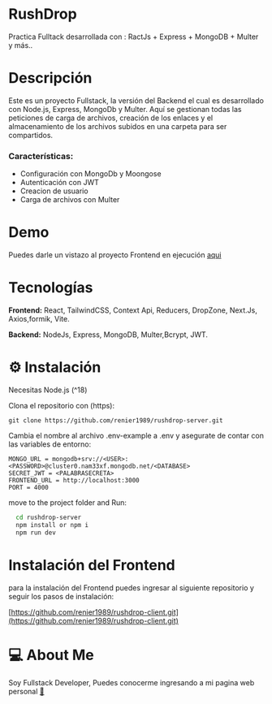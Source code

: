 # RushDrop
Practica Fulltack desarrollada con :  RactJs + Express + MongoDB + Multer y más..


# Descripción

Este es un proyecto Fullstack, la versión del Backend el cual es desarrollado con Node.js, Express, MongoDb y Multer. Aquí se gestionan todas las peticiones de carga de archivos, creación de los enlaces y el almacenamiento de los archivos subidos en una carpeta para ser compartidos.

### Características:

- Configuración con MongoDb y Moongose
- Autenticación con JWT
- Creacion de usuario
- Carga de archivos con Multer



# Demo 

Puedes darle un vistazo al proyecto Frontend en ejecución [aqui](https://rushdrop-client-renier1989.vercel.app/)



# Tecnologías

**Frontend:** React, TailwindCSS, Context Api, Reducers, DropZone, Next.Js, Axios,formik, Vite.

**Backend:** NodeJs, Express, MongoDB, Multer,Bcrypt, JWT.


# ⚙ Instalación

Necesitas Node.js (^18)

Clona el repositorio con (https):
```
git clone https://github.com/renier1989/rushdrop-server.git 
```
Cambia el nombre al archivo .env-example a .env y asegurate de contar con las variables de entorno: 
```
MONGO_URL = mongodb+srv://<USER>:<PASSWORD>@cluster0.nam33xf.mongodb.net/<DATABASE>
SECRET_JWT = <PALABRASECRETA>
FRONTEND_URL = http://localhost:3000
PORT = 4000
```
move to the project folder and Run:
```bash
  cd rushdrop-server
  npm install or npm i
  npm run dev
```
    
# Instalación del Frontend

para la instalación del Frontend puedes ingresar al siguiente repositorio y seguir los pasos de instalación:

[https://github.com/renier1989/rushdrop-client.git](https://github.com/renier1989/rushdrop-client.git)






# 💻 About Me
Soy Fullstack Developer,
Puedes conocerme ingresando a mi pagina web personal [🔗](http://reniervargas.com/)